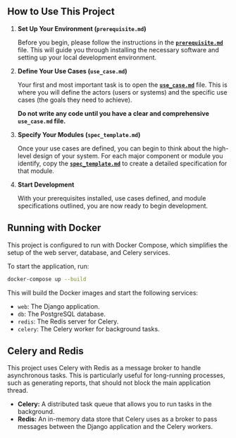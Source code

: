 ## How to Use This Project

1.  **Set Up Your Environment (`prerequisite.md`)**

    Before you begin, please follow the instructions in the [**`prerequisite.md`**](./prerequisite.md) file. This will guide you through installing the necessary software and setting up your local development environment.

2.  **Define Your Use Cases (`use_case.md`)**

    Your first and most important task is to open the [**`use_case.md`**](./use_case.md) file. This is where you will define the actors (users or systems) and the specific use cases (the goals they need to achieve).

    **Do not write any code until you have a clear and comprehensive `use_case.md` file.**

3.  **Specify Your Modules (`spec_template.md`)**

    Once your use cases are defined, you can begin to think about the high-level design of your system. For each major component or module you identify, copy the [**`spec_template.md`**](./spec_template.md) to create a detailed specification for that module.

4.  **Start Development**

    With your prerequisites installed, use cases defined, and module specifications outlined, you are now ready to begin development.

## Running with Docker

This project is configured to run with Docker Compose, which simplifies the setup of the web server, database, and Celery services.

To start the application, run:

```bash
docker-compose up --build
```

This will build the Docker images and start the following services:
- `web`: The Django application.
- `db`: The PostgreSQL database.
- `redis`: The Redis server for Celery.
- `celery`: The Celery worker for background tasks.

## Celery and Redis

This project uses Celery with Redis as a message broker to handle asynchronous tasks. This is particularly useful for long-running processes, such as generating reports, that should not block the main application thread.

- **Celery:** A distributed task queue that allows you to run tasks in the background.
- **Redis:** An in-memory data store that Celery uses as a broker to pass messages between the Django application and the Celery workers.